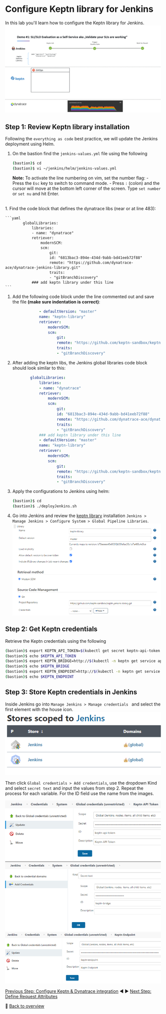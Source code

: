 # Configure Keptn library for Jenkins
In this lab you'll learn how to configure the Keptn library for Jenkins.
![keptn](./assets/evalpipeline_animated.gif)

## Step 1: Review Keptn library installation

Following the `everything as code` best practice, we will update the Jenkins deployment using Helm.

1. On the bastion find the `jenkins-values.yml` file using the following

    ```bash
    (bastion)$ cd
    (bastion)$ vi ~/jenkins/helm/jenkins-values.yml
    ```

    **Note:** To activate the line numbering on vim, set the number flag:
        - Press the `Esc` key to switch to command mode.
        - Press `:` (colon) and the cursor will move at the bottom left corner of the screen. Type `set number` or `set nu` and hit Enter.
<br>
1. Find the code block that defines the dynatrace libs (near or at line 483):

    ```yaml
            globalLibraries:
                libraries:
                - name: "dynatrace"
                retriever:
                    modernSCM:
                    scm:
                        git:
                        id: "6813bac3-894e-434d-9abb-bd41eeb72f88"
                        remote: "https://github.com/dynatrace-ace/dynatrace-jenkins-library.git"
                        traits:
                        - "gitBranchDiscovery"
                ### add keptn library under this line
    ```

1. Add the following code block under the line commented out and save the file **(make sure indentation is correct)**:

    ```yaml
                - defaultVersion: "master"
                name: "keptn-library"
                retriever:
                    modernSCM:
                    scm:
                        git:
                        remote: "https://github.com/keptn-sandbox/keptn-jenkins-library.git"
                        traits:
                        - "gitBranchDiscovery"
    ```

1. After adding the keptn libs, the Jenkins global libraries code block should look similar to this:

    ```yaml
            globalLibraries:
                libraries:
                - name: "dynatrace"
                retriever:
                    modernSCM:
                    scm:
                        git:
                        id: "6813bac3-894e-434d-9abb-bd41eeb72f88"
                        remote: "https://github.com/dynatrace-ace/dynatrace-jenkins-library.git"
                        traits:
                        - "gitBranchDiscovery"
                ### add keptn library under this line
                - defaultVersion: "master"
                name: "keptn-library"
                retriever:
                    modernSCM:
                    scm:
                        git:
                        remote: "https://github.com/keptn-sandbox/keptn-jenkins-library.git"
                        traits:
                        - "gitBranchDiscovery"
    ```

1. Apply the configurations to Jenkins using helm:

    ```bash
    (bastion)$ cd
    (bastion)$ ./deployJenkins.sh
    ```


1. Go into Jenkins and review the [keptn library](https://github.com/keptn-sandbox/keptn-jenkins-library.git) installation `Jenkins > Manage Jenkins > Configure System > Global Pipeline Libraries`.
![keptn](./assets/keptn-jenkins-library1.png)

## Step 2: Get Keptn credentials

Retrieve the Keptn credentials using the following

```bash
(bastion)$ export KEPTN_API_TOKEN=$(kubectl get secret keptn-api-token -n keptn -ojsonpath={.data.keptn-api-token} | base64 --decode)
(bastion)$ echo $KEPTN_API_TOKEN
(bastion)$ export KEPTN_BRIDGE=http://$(kubectl -n keptn get service api-gateway-nginx -ojsonpath='{.status.loadBalancer.ingress[0].ip}')/bridge
(bastion)$ echo $KEPTN_BRIDGE
(bastion)$ export KEPTN_ENDPOINT=http://$(kubectl -n keptn get service api-gateway-nginx -ojsonpath='{.status.loadBalancer.ingress[0].ip}')/api
(bastion)$ echo $KEPTN_ENDPOINT
```

## Step 3: Store Keptn credentials in Jenkins

 Inside Jenkins go into `Manage Jenkins > Manage credentials ` and select the first element with the house icon.
![keptn](./assets/jenkins-store.png)

Then click `Global credentials > Add credentials`, use the dropdown Kind and select `secret text` and input the values from step 2. Repeat the process for each variable. For the ID field use the name from the images.

![keptn](./assets/keptn-api1.png)
![keptn](./assets/keptn-bridge1.png)
![keptn](./assets/keptn-endpoint1.png)

[Previous Step: Configure Keptn & Dynatrace integration](../02_Configure_Keptn_Dynatrace_Integration) :arrow_backward: :arrow_forward: [Next Step: Define Request Attributes](../04_Define_Request_Attributes)

:arrow_up_small: [Back to overview](../)
